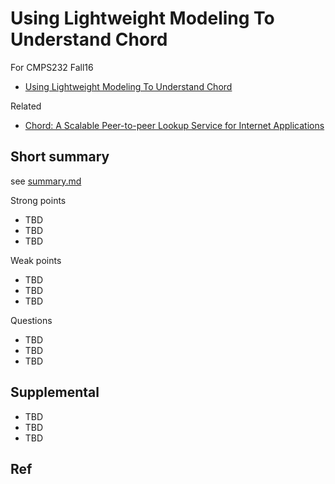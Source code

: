 # Using Lightweight Modeling To Understand Chord

For CMPS232 Fall16

- [Using Lightweight Modeling To Understand Chord](http://www.sigcomm.org/sites/default/files/ccr/papers/2012/April/2185376-2185383.pdf)

Related

- [Chord: A Scalable Peer-to-peer Lookup Service for Internet Applications](../chord)

## Short summary

see [summary.md](summary.md)

Strong points

- TBD
- TBD
- TBD

Weak points

- TBD
- TBD
- TBD

Questions

- TBD
- TBD
- TBD

## Supplemental

- TBD
- TBD
- TBD

## Ref
